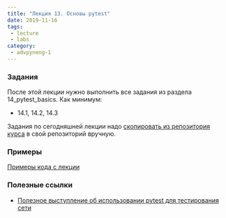 ```yaml
---
title: "Лекция 13. Основы pytest"
date: 2019-11-16
tags:
 - lecture
 - labs
category:
 - advpyneng-1
---
```


### Задания

После этой лекции нужно выполнить все задания из раздела 14_pytest_basics.
Как минимум:

* 14.1, 14.2, 14.3

Задания по сегодняшней лекции надо [скопировать из репозитория курса](https://github.com/pyneng/advpyneng-online-oct-nov-2019/tree/master/exercises/14_pytest_basics) в свой репозиторий вручную.



### Примеры

[Примеры кода с лекции](https://github.com/pyneng/advpyneng-online-oct-nov-2019/tree/master/examples/14_pytest_basics)


### Полезные ссылки

* [Полезное выступление об использовании pytest для тестирования сети ](https://youtu.be/2_tZVWMVEUQ)
